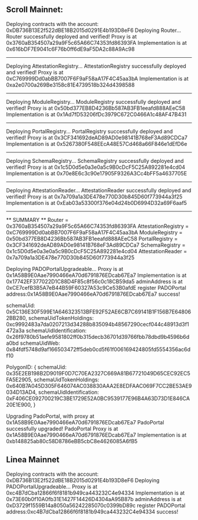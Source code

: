 ## Scroll Mainnet:

Deploying contracts with the account: 0xDB736B13E2f522dBE18B2015d0291E4b193D8eF6
Deploying Router...
Router successfully deployed and verified!
Proxy is at 0x3760aB354507a29a9F5c65A66C74353fd86393FA
Implementation is at 0x616bDF7E9041c6F76b0ff6dE9aF5DA2c88A9Ac98

----

Deploying AttestationRegistry...
AttestationRegistry successfully deployed and verified!
Proxy is at 0xC769999Dd0abBB7007F6F9aF58aA17F4C45aa3bA
Implementation is at 0xa2e0700a269Be3158c81E4739518b324d4398588

----

Deploying ModuleRegistry...
ModuleRegistry successfully deployed and verified!
Proxy is at 0x50bd377EB8D4236Bb587AB3FB1eeafd888AEeC58
Implementation is at 0x1Ad7fD53206fDc3979C672C0466A1c48AF47B431

----

Deploying PortalRegistry...
PortalRegistry successfully deployed and verified!
Proxy is at 0x3CF341692deAD89AD0e98141B768eF3Ad89CDCa7
Implementation is at 0x5267380F548EEcA48E57Cd468a66F846e1dEfD6e

----

Deploying SchemaRegistry...
SchemaRegistry successfully deployed and verified!
Proxy is at 0x1c5D0d5e0a3e0a5c9B0cDcF5C25A892281e4cd04
Implementation is at 0x70e8E6c3c90e17905F9326A3Cc4bFF5a4637705E

----

Deploying AttestationReader...
AttestationReader successfully deployed and verified!
Proxy is at 0x7a709a1a3DE478e770D30b845D60f773944a3f25
Implementation is at 0xEab03a53300f376e04d24b0D6994D32a69F6aaf5

----

** SUMMARY **
Router = 0x3760aB354507a29a9F5c65A66C74353fd86393FA
AttestationRegistry = 0xC769999Dd0abBB7007F6F9aF58aA17F4C45aa3bA
ModuleRegistry = 0x50bd377EB8D4236Bb587AB3FB1eeafd888AEeC58
PortalRegistry = 0x3CF341692deAD89AD0e98141B768eF3Ad89CDCa7
SchemaRegistry = 0x1c5D0d5e0a3e0a5c9B0cDcF5C25A892281e4cd04
AttestationReader = 0x7a709a1a3DE478e770D30b845D60f773944a3f25


Deploying PADOPortalUpgradeable...
Proxy is at 0x1A58B9E0Aae7990466eA70d6791876EDcab67Ea7
Implementation is at 0x17742EF377022D1C88D4F85c8f56c0c18CB59da5
adminAddress is at 0xCE7cefB3B5A7eB44B59F60327A53c9Ce53B0afdE
register PADOPortal address:0x1A58B9E0Aae7990466eA70d6791876EDcab67Ea7 success!

schemaUid: 0x5C136E30F599E1A646323513BFE92F52AE6CB7C69141B1F156B7E648062BB280,
schemaUidTokenHoldings: 0xc9992483a7da0207213d34288b835094b48567290cecf044c48913d3f1472a3a
schemaUidIdentification: 0x26f9780b51aefe9581802ff0b315decb36701d39766fbb78dbd9b4596b6da0bd
schemaUidWeb: 0x84fdf5748d9af166503472ff5deb0cd5f61f006169424805fd5554356ac6df10

PolygonID: {
    schemaUid: 0x35E2EB198B2D9019F0D7C70EA2327C669A81B67721049D65CEC92EC5FA5E2905,
    schemaUidTokenHoldings: 0x640B7A045D305F646074AC038830AAA2E8EDFAAC069F7CC2BE53AE9034D13AD4,
    schemaUidIdentification: 0xF406CE092700219C3BE1729E52A0BC9539177E96B4A63D73D1E846CA20E1E900,
}

Upgrading PadoPortal, with proxy at 0x1A58B9E0Aae7990466eA70d6791876EDcab67Ea7
PadoPortal successfully upgraded!
PadoPortal Proxy is at 0x1A58B9E0Aae7990466eA70d6791876EDcab67Ea7
Implementation is at 0xb148825ab80c58D8786eBB5cbC8e4626085A6fB5


## Linea Mainnet

Deploying contracts with the account: 0xDB736B13E2f522dBE18B2015d0291E4b193D8eF6
Deploying PADOPortalUpgradeable...
Proxy is at 0xc4B7dCba12866f6f8181b949ca443232C4e94334
Implementation is at 0x73E60b0f10A0fb31E1427F14426D4304aA95B87b
adminAddress is at 0xD3729f1559B14a8050a56242285070c0399bD89c
register PADOPortal address:0xc4B7dCba12866f6f8181b949ca443232C4e94334 success!